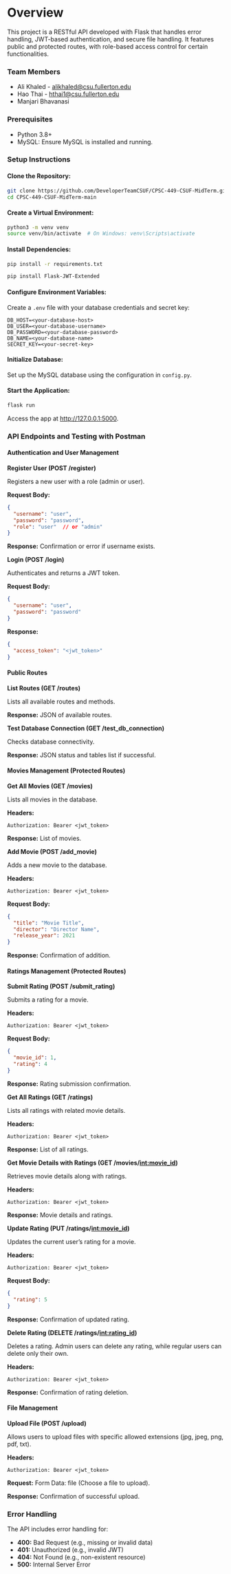 # Overview
This project is a RESTful API developed with Flask that handles error handling, JWT-based authentication, and secure file handling. It features public and protected routes, with role-based access control for certain functionalities.

### Team Members
- Ali Khaled - alikhaled@csu.fullerton.edu
- Hao Thai - hthai1@csu.fullerton.edu
- Manjari Bhavanasi

### Prerequisites
- Python 3.8+
- MySQL: Ensure MySQL is installed and running.


### Setup Instructions

#### Clone the Repository:
```bash
git clone https://github.com/DeveloperTeamCSUF/CPSC-449-CSUF-MidTerm.git
cd CPSC-449-CSUF-MidTerm-main
```

#### Create a Virtual Environment:
```bash
python3 -m venv venv
source venv/bin/activate  # On Windows: venv\Scripts\activate
```

#### Install Dependencies:
```bash
pip install -r requirements.txt
```
```bash
pip install Flask-JWT-Extended
```

#### Configure Environment Variables:
Create a `.env` file with your database credentials and secret key:
```plaintext
DB_HOST=<your-database-host>
DB_USER=<your-database-username>
DB_PASSWORD=<your-database-password>
DB_NAME=<your-database-name>
SECRET_KEY=<your-secret-key>
```

#### Initialize Database:
Set up the MySQL database using the configuration in `config.py`.

#### Start the Application:
```bash
flask run
```
Access the app at http://127.0.0.1:5000.

### API Endpoints and Testing with Postman

#### Authentication and User Management

**Register User (POST /register)**

Registers a new user with a role (admin or user).

**Request Body:**
```json
{
  "username": "user",
  "password": "password",
  "role": "user"  // or "admin"
}
```
**Response:** Confirmation or error if username exists.

**Login (POST /login)**

Authenticates and returns a JWT token.

**Request Body:**
```json
{
  "username": "user",
  "password": "password"
}
```
**Response:**
```json
{
  "access_token": "<jwt_token>"
}
```

#### Public Routes

**List Routes (GET /routes)**

Lists all available routes and methods.

**Response:** JSON of available routes.

**Test Database Connection (GET /test_db_connection)**

Checks database connectivity.

**Response:** JSON status and tables list if successful.

#### Movies Management (Protected Routes)

**Get All Movies (GET /movies)**

Lists all movies in the database.

**Headers:**
```
Authorization: Bearer <jwt_token>
```

**Response:** List of movies.

**Add Movie (POST /add_movie)**

Adds a new movie to the database.

**Headers:**
```
Authorization: Bearer <jwt_token>
```

**Request Body:**
```json
{
  "title": "Movie Title",
  "director": "Director Name",
  "release_year": 2021
}
```
**Response:** Confirmation of addition.

#### Ratings Management (Protected Routes)

**Submit Rating (POST /submit_rating)**

Submits a rating for a movie.

**Headers:**
```
Authorization: Bearer <jwt_token>
```

**Request Body:**
```json
{
  "movie_id": 1,
  "rating": 4
}
```
**Response:** Rating submission confirmation.

**Get All Ratings (GET /ratings)**

Lists all ratings with related movie details.

**Headers:**
```
Authorization: Bearer <jwt_token>
```

**Response:** List of all ratings.

**Get Movie Details with Ratings (GET /movies/<int:movie_id>)**

Retrieves movie details along with ratings.

**Headers:**
```
Authorization: Bearer <jwt_token>
```

**Response:** Movie details and ratings.

**Update Rating (PUT /ratings/<int:movie_id>)**

Updates the current user’s rating for a movie.

**Headers:**
```
Authorization: Bearer <jwt_token>
```

**Request Body:**
```json
{
  "rating": 5
}
```
**Response:** Confirmation of updated rating.

**Delete Rating (DELETE /ratings/<int:rating_id>)**

Deletes a rating. Admin users can delete any rating, while regular users can delete only their own.

**Headers:**
```
Authorization: Bearer <jwt_token>
```

**Response:** Confirmation of rating deletion.

#### File Management

**Upload File (POST /upload)**

Allows users to upload files with specific allowed extensions (jpg, jpeg, png, pdf, txt).

**Headers:**
```
Authorization: Bearer <jwt_token>
```

**Request:**
Form Data: file (Choose a file to upload).

**Response:** Confirmation of successful upload.

### Error Handling

The API includes error handling for:

- **400:** Bad Request (e.g., missing or invalid data)
- **401:** Unauthorized (e.g., invalid JWT)
- **404:** Not Found (e.g., non-existent resource)
- **500:** Internal Server Error


